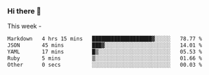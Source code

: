 ### Hi there 👋

This week - 
<!--START_SECTION:waka-->

```txt
Markdown   4 hrs 15 mins   ███████████████████▓░░░░░   78.77 %
JSON       45 mins         ███▓░░░░░░░░░░░░░░░░░░░░░   14.01 %
YAML       17 mins         █▒░░░░░░░░░░░░░░░░░░░░░░░   05.53 %
Ruby       5 mins          ▒░░░░░░░░░░░░░░░░░░░░░░░░   01.66 %
Other      0 secs          ░░░░░░░░░░░░░░░░░░░░░░░░░   00.03 %
```

<!--END_SECTION:waka-->
<!--
**Boombag0607/Boombag0607** is a ✨ _special_ ✨ repository because its `README.md` (this file) appears on your GitHub profile.

Here are some ideas to get you started:

- 🔭 I’m currently working on ...
- 🌱 I’m currently learning ...
- 👯 I’m looking to collaborate on ...
- 🤔 I’m looking for help with ...
- 💬 Ask me about ...
- 📫 How to reach me: ...
- 😄 Pronouns: ...
- ⚡ Fun fact: ...
-->
